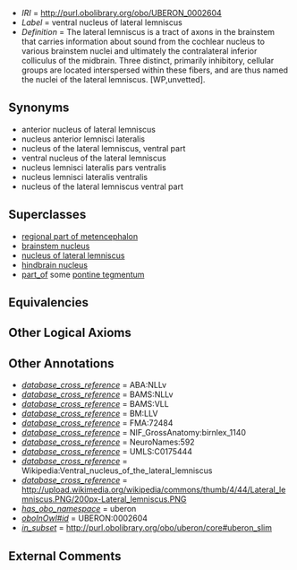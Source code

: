  * *IRI* = http://purl.obolibrary.org/obo/UBERON_0002604
 * *Label* = ventral nucleus of lateral lemniscus
 * *Definition* = The lateral lemniscus is a tract of axons in the brainstem that carries information about sound from the cochlear nucleus to various brainstem nuclei and ultimately the contralateral inferior colliculus of the midbrain. Three distinct, primarily inhibitory, cellular groups are located interspersed within these fibers, and are thus named the nuclei of the lateral lemniscus. [WP,unvetted].

## Synonyms

 * anterior nucleus of lateral lemniscus
 * nucleus anterior lemnisci lateralis
 * nucleus of the lateral lemniscus, ventral part
 * ventral nucleus of the lateral lemniscus
 * nucleus lemnisci lateralis pars ventralis
 * nucleus lemnisci lateralis ventralis
 * nucleus of the lateral lemniscus ventral part

## Superclasses

 * [regional part of metencephalon](../../UBERON/80/UBERON_0002680.md)
 * [brainstem nucleus](../../UBERON/31/UBERON_0006331.md)
 * [nucleus of lateral lemniscus](../../UBERON/40/UBERON_0006840.md)
 * [hindbrain nucleus](../../UBERON/62/UBERON_0009662.md)
 * [part_of](../../BFO/50/BFO_0000050.md) some [pontine tegmentum](../../UBERON/23/UBERON_0003023.md)

## Equivalencies


## Other Logical Axioms


## Other Annotations

 * *[database_cross_reference](../../ef/oboInOwl#hasDbXref.md)* = ABA:NLLv
 * *[database_cross_reference](../../ef/oboInOwl#hasDbXref.md)* = BAMS:NLLv
 * *[database_cross_reference](../../ef/oboInOwl#hasDbXref.md)* = BAMS:VLL
 * *[database_cross_reference](../../ef/oboInOwl#hasDbXref.md)* = BM:LLV
 * *[database_cross_reference](../../ef/oboInOwl#hasDbXref.md)* = FMA:72484
 * *[database_cross_reference](../../ef/oboInOwl#hasDbXref.md)* = NIF_GrossAnatomy:birnlex_1140
 * *[database_cross_reference](../../ef/oboInOwl#hasDbXref.md)* = NeuroNames:592
 * *[database_cross_reference](../../ef/oboInOwl#hasDbXref.md)* = UMLS:C0175444
 * *[database_cross_reference](../../ef/oboInOwl#hasDbXref.md)* = Wikipedia:Ventral_nucleus_of_the_lateral_lemniscus
 * *[database_cross_reference](../../ef/oboInOwl#hasDbXref.md)* = http://upload.wikimedia.org/wikipedia/commons/thumb/4/44/Lateral_lemniscus.PNG/200px-Lateral_lemniscus.PNG
 * *[has_obo_namespace](../../ce/oboInOwl#hasOBONamespace.md)* = uberon
 * *[oboInOwl#id](../../id/oboInOwl#id.md)* = UBERON:0002604
 * *[in_subset](../../et/oboInOwl#inSubset.md)* = http://purl.obolibrary.org/obo/uberon/core#uberon_slim

## External Comments

